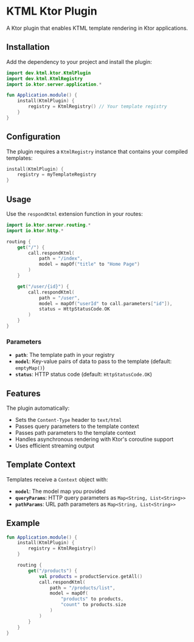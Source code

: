 # KTML Ktor Plugin

A Ktor plugin that enables KTML template rendering in Ktor applications.

## Installation

Add the dependency to your project and install the plugin:

```kotlin
import dev.ktml.ktor.KtmlPlugin
import dev.ktml.KtmlRegistry
import io.ktor.server.application.*

fun Application.module() {
    install(KtmlPlugin) {
        registry = KtmlRegistry() // Your template registry
    }
}
```

## Configuration

The plugin requires a `KtmlRegistry` instance that contains your compiled templates:

```kotlin
install(KtmlPlugin) {
    registry = myTemplateRegistry
}
```

## Usage

Use the `respondKtml` extension function in your routes:

```kotlin
import io.ktor.server.routing.*
import io.ktor.http.*

routing {
    get("/") {
        call.respondKtml(
            path = "/index",
            model = mapOf("title" to "Home Page")
        )
    }

    get("/user/{id}") {
        call.respondKtml(
            path = "/user",
            model = mapOf("userId" to call.parameters["id"]),
            status = HttpStatusCode.OK
        )
    }
}
```

### Parameters

- **`path`**: The template path in your registry
- **`model`**: Key-value pairs of data to pass to the template (default: `emptyMap()`)
- **`status`**: HTTP status code (default: `HttpStatusCode.OK`)

## Features

The plugin automatically:

- Sets the `Content-Type` header to `text/html`
- Passes query parameters to the template context
- Passes path parameters to the template context
- Handles asynchronous rendering with Ktor's coroutine support
- Uses efficient streaming output

## Template Context

Templates receive a `Context` object with:

- **`model`**: The model map you provided
- **`queryParams`**: HTTP query parameters as `Map<String, List<String>>`
- **`pathParams`**: URL path parameters as `Map<String, List<String>>`

## Example

```kotlin
fun Application.module() {
    install(KtmlPlugin) {
        registry = KtmlRegistry()
    }

    routing {
        get("/products") {
            val products = productService.getAll()
            call.respondKtml(
                path = "/products/list",
                model = mapOf(
                    "products" to products,
                    "count" to products.size
                )
            )
        }
    }
}
```
